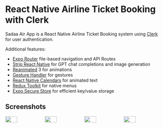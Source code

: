 # React Native Airline Ticket Booking with Clerk

Sadaa Air App is a React Native Airline Ticket Booking system using [Clerk](https://go.clerk.com/wvMHe8T) for user authentication.

Additional features:

- [Expo Router](https://docs.expo.dev/routing/introduction/) file-based navigation and API Routes
- [Strip React Native](https://platform.openai.com/) for GPT chat completions and image generation
- [Reanimated](https://docs.swmansion.com/react-native-reanimated/) 3 for animations
- [Gesture Handler](https://docs.swmansion.com/react-native-gesture-handler/) for gestures
- [React Native Calendars](https://github.com/wcandillon/react-native-redash) for animated text
- [Redux Toolkit](https://zeego.dev/start) for native menus
- [Expo Secure Store](https://github.com/mrousavy/react-native-mmkv) for efficient key/value storage

## Screenshots

<div style="display: flex; flex-direction: 'row';">
<img src="./screenshots/1.png" width=30%>
<img src="./screenshots/2.png" width=30%>
<img src="./screenshots/3.png" width=30%>
<img src="./screenshots/4.png" width=30%>

</div>
